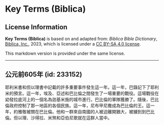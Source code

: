 # Key Terms (Biblica)

## License Information

**Key Terms (Biblica)** is based on and adapted from: _Biblica Bible Dictionary_, [Biblica, Inc.](https://www.biblica.com/), 2023, which is licensed under a [CC BY-SA 4.0 license](https://creativecommons.org/licenses/by-sa/4.0/legalcode.en).

This markdown version is provided under the same license.



--------------------------------

## 公元前605年 (id: 233152)

耶利米書和但以理書中記載的許多重要事件發生這一年。這一年，巴錄記下了耶利米的預言。這一年，埃及、亞述和巴比倫之間發生了一場重要的戰役。這場戰役在幼發拉底河上的一個名為迦基米施的城市進行。巴比倫的軍隊獲勝了。隨後，巴比倫政府控制了那一地區的各個民族。這一年，尼布甲尼撒成為巴比倫的王。這一年，約雅敬被關在巴比倫。他和一群來自南國的人被迫離開猶大，被擄到到巴比倫。但以理、沙得拉、米煞和亞伯尼歌就在這群人當中。


